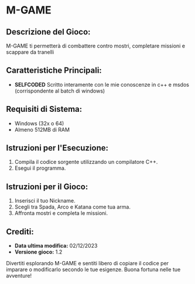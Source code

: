 # M-GAME

## Descrizione del Gioco:
M-GAME ti permetterà di combattere contro mostri, completare missioni e scappare da tranelli

## Caratteristiche Principali:
- **SELFCODED** Scritto interamente con le mie conoscenze in c++ e msdos (corrispondente al batch di windows)

## Requisiti di Sistema:
- Windows (32x o 64)
- Almeno 512MB di RAM 

## Istruzioni per l'Esecuzione:
1. Compila il codice sorgente utilizzando un compilatore C++.
2. Esegui il programma.

## Istruzioni per il Gioco:
1. Inserisci il tuo Nickname.
2. Scegli tra Spada, Arco e Katana come tua arma.
3. Affronta mostri e completa le missioni.

## Crediti:
- **Data ultima modifica:** 02/12/2023
- **Versione gioco:** 1.2

Divertiti esplorando M-GAME e sentiti libero di copiare il codice per imparare o modificarlo secondo le tue esigenze. Buona fortuna nelle tue avventure!
